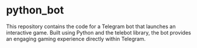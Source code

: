 # python_bot
This repository contains the code for a Telegram bot that launches an interactive game. Built using Python and the telebot library, the bot provides an engaging gaming experience directly within Telegram.
